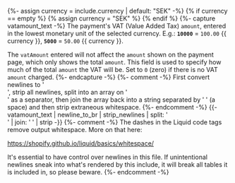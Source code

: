 {%- assign currency = include.currency | default: "SEK" -%}
{% if currency == empty %}
{% assign currency = "SEK" %}
{% endif %}
{%- capture vatamount_text -%}
The payment's VAT (Value Added Tax) `amount`, entered in the lowest monetary
unit of the selected currency. E.g.:
**`10000`** = `100.00` {{ currency }},
**`5000`** = `50.00` {{ currency }}.

The `vatAmount` entered will not affect the `amount` shown on the payment page,
which only shows the total `amount`. This field is used to specify how much of
the total `amount` the VAT will be. Set to `0` (zero) if there is no VAT
`amount` charged.
{%- endcapture -%}
{%- comment -%}
First convert newlines to '<br />', strip all newlines, split into an array
on '<br />' as a separator, then join the array back into a string separated
by ' ' (a space) and then strip extraneous whitespace.
{%- endcomment -%}
{{- vatamount_text | newline_to_br | strip_newlines | split: '<br />' | join: ' ' | strip -}}
{%- comment -%}
The dashes in the Liquid code tags remove output whitespace. More on that here:

<https://shopify.github.io/liquid/basics/whitespace/>

It's essential to have control over newlines in this file. If unintentional
newlines sneak into what's rendered by this include, it will break all tables
it is included in, so please beware.
{%- endcomment -%}
